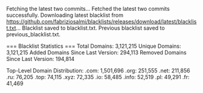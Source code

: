 Fetching the latest two commits...
Fetched the latest two commits successfully.
Downloading latest blacklist from https://github.com/fabriziosalmi/blacklists/releases/download/latest/blacklist.txt...
Blacklist saved to blacklist.txt.
Previous blacklist saved to previous_blacklist.txt.

=== Blacklist Statistics ===
Total Domains: 3,121,215
Unique Domains: 3,121,215
Added Domains Since Last Version: 294,113
Removed Domains Since Last Version: 194,814

Top-Level Domain Distribution:
  .com: 1,501,696
  .org: 251,555
  .net: 211,856
  .ru: 76,205
  .top: 74,115
  .xyz: 72,335
  .io: 58,485
  .info: 52,519
  .pl: 49,291
  .fr: 41,469
